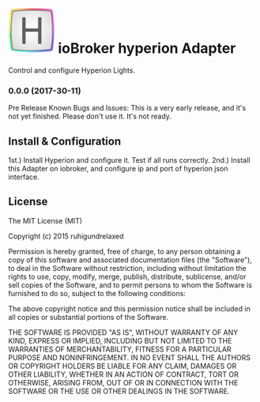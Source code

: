 ![Logo](admin/hyperion.png)
ioBroker hyperion Adapter
==============

Control and configure Hyperion Lights.


### 0.0.0 (2017-30-11)
Pre Release
Known Bugs and Issues:
This is a very early release, and it's not yet finished.
Please don't use it. It's not ready.




## Install & Configuration

1st.)   Install Hyperion and configure it. Test if all runs correctly.
2nd.)   Install this Adapter on iobroker, and configure ip and port of hyperion json interface.




## License

The MIT License (MIT)

Copyright (c) 2015 ruhigundrelaxed

Permission is hereby granted, free of charge, to any person obtaining a copy
of this software and associated documentation files (the "Software"), to deal
in the Software without restriction, including without limitation the rights
to use, copy, modify, merge, publish, distribute, sublicense, and/or sell
copies of the Software, and to permit persons to whom the Software is
furnished to do so, subject to the following conditions:

The above copyright notice and this permission notice shall be included in
all copies or substantial portions of the Software.

THE SOFTWARE IS PROVIDED "AS IS", WITHOUT WARRANTY OF ANY KIND, EXPRESS OR
IMPLIED, INCLUDING BUT NOT LIMITED TO THE WARRANTIES OF MERCHANTABILITY,
FITNESS FOR A PARTICULAR PURPOSE AND NONINFRINGEMENT. IN NO EVENT SHALL THE
AUTHORS OR COPYRIGHT HOLDERS BE LIABLE FOR ANY CLAIM, DAMAGES OR OTHER
LIABILITY, WHETHER IN AN ACTION OF CONTRACT, TORT OR OTHERWISE, ARISING FROM,
OUT OF OR IN CONNECTION WITH THE SOFTWARE OR THE USE OR OTHER DEALINGS IN
THE SOFTWARE.
